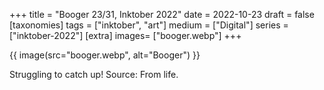 +++
title = "Booger 23/31, Inktober 2022"
date = 2022-10-23
draft =  false
[taxonomies]
tags = ["inktober", "art"]
medium = ["Digital"]
series = ["inktober-2022"]
[extra]
images= ["booger.webp"]
+++

{{ image(src="booger.webp", alt="Booger") }}

Struggling to catch up! Source: From life.
